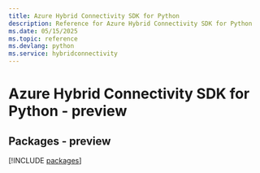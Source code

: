 ```yaml
---
title: Azure Hybrid Connectivity SDK for Python
description: Reference for Azure Hybrid Connectivity SDK for Python
ms.date: 05/15/2025
ms.topic: reference
ms.devlang: python
ms.service: hybridconnectivity
---
```

# Azure Hybrid Connectivity SDK for Python - preview
## Packages - preview
[!INCLUDE [packages](hybrid-connectivity-index.md)]